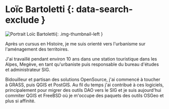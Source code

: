 # Loïc Bartoletti {: data-search-exclude }

![Portrait Loïc Bartoletti](https://cdn.geotribu.fr/img/internal/contributeurs/lbar.png "Portrait Loïc Bartoletti"){: .img-thumbnail-left }

Après un cursus en Histoire, je me suis orienté vers l'urbanisme sur l'aménagement des territoires.

J'ai travaillé pendant environ 10 ans dans une station touristique dans les Alpes, Megève, en tant qu'urbaniste puis responsable du bureau d'études et administrateur SIG.

Bidouilleur et partisan des solutions OpenSource, j'ai commencé à toucher à GRASS, puis QGIS et PostGIS. Au fil du temps j'ai contribué à ces logiciels, principalement pour migrer des outils DAO vers le SIG et je suis aujourd'hui commiter QGIS et FreeBSD où je m'occupe des paquets des outils OSGeo et plus si affinité.
